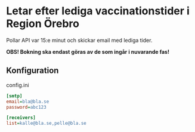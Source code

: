 # Letar efter lediga vaccinationstider i Region Örebro

Pollar API var 15:e minut och skickar email med lediga tider.

__OBS! Bokning ska endast göras av de som ingår i nuvarande fas!__

## Konfiguration

config.ini

```ini
[smtp]
email=bla@bla.se
password=abc123

[receivers]
list=kalle@bla.se,pelle@bla.se
```
